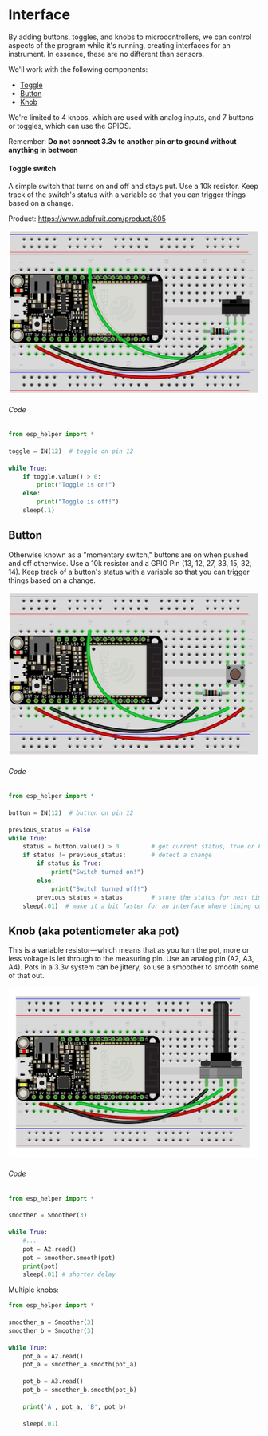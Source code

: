 # Interface

By adding buttons, toggles, and knobs to microcontrollers, we can control aspects of the program while it's running, creating interfaces for an instrument. In essence, these are no different than sensors. 

We'll work with the following components:

- [Toggle](#toggle)
- [Button](#button)
- [Knob](#pot)

We're limited to 4 knobs, which are used with analog inputs, and 7 buttons or toggles, which can use the GPIOS.

Remember: **Do not connect 3.3v to another pin or to ground without anything in between**


#### <a name="toggle"></a> Toggle switch

A simple switch that turns on and off and stays put. Use a 10k resistor. Keep track of the switch's status with a variable so that you can trigger things based on a change.

Product: https://www.adafruit.com/product/805

![](img/toggle.png)

###### Code
```py
from esp_helper import *

toggle = IN(12)  # toggle on pin 12

while True:
    if toggle.value() > 0:
        print("Toggle is on!")
    else:
        print("Toggle is off!")
    sleep(.1)
```


## <a name="button"></a> Button

Otherwise known as a "momentary switch," buttons are on when pushed and off otherwise. Use a 10k resistor and a GPIO Pin (13, 12, 27, 33, 15, 32, 14). Keep track of a button's status with a variable so that you can trigger things based on a change.

![](img/momentary.png)

###### Code
```py
from esp_helper import *

button = IN(12)  # button on pin 12

previous_status = False
while True:
    status = button.value() > 0         # get current status, True or False
    if status != previous_status:       # detect a change
        if status is True:
            print("Switch turned on!")
        else:
            print("Switch turned off!")
        previous_status = status        # store the status for next time
    sleep(.01)  # make it a bit faster for an interface where timing counts
```


## <a name="pot"></a> Knob (aka potentiometer aka pot)

This is a variable resistor—which means that as you turn the pot, more or less voltage is let through to the measuring pin. Use an analog pin (A2, A3, A4). Pots in a 3.3v system can be jittery, so use a smoother to smooth some of that out.

![](img/pot.png)

###### Code
```py
from esp_helper import *

smoother = Smoother(3)

while True:
    #...
    pot = A2.read()
    pot = smoother.smooth(pot)
    print(pot)
    sleep(.01) # shorter delay
```

Multiple knobs:
```py
from esp_helper import *

smoother_a = Smoother(3)
smoother_b = Smoother(3)

while True:
    pot_a = A2.read()
    pot_a = smoother_a.smooth(pot_a)

    pot_b = A3.read()
    pot_b = smoother_b.smooth(pot_b)

    print('A', pot_a, 'B', pot_b)

    sleep(.01)
```

<!-- WORKSHOP

Use LEDs for buttons
Use Neopixels or Piezo for knobs

-->
